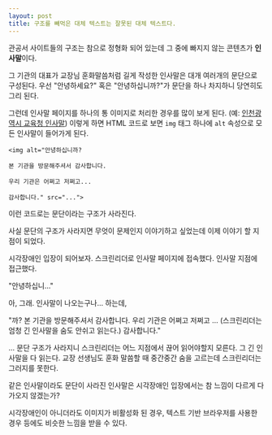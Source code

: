 ```yaml
---
layout: post
title: 구조를 빼먹은 대체 텍스트는 잘못된 대체 텍스트다.
---
```


관공서 사이트들의 구조는 참으로 정형화 되어 있는데 그 중에 빠지지 않는 콘텐츠가 **인사말**이다.

그 기관의 대표가 교장님 훈화말씀처럼 길게 작성한 인사말은 대개 여러개의 문단으로 구성된다. 우선 "안녕하세요?" 혹은 "안녕하십니까?"가 문단을 하나 차지하니 당연히도 그리 된다.

그런데 인사말 페이지를 하나의 통 이미지로 처리한 경우를 많이 보게 된다. (예: [인천광역시 교육청 인사말](http://www.ice.go.kr/openintro/openintro1_greeting.asp)) 이렇게 하면 HTML 코드로 보면 `img` 태그 하나에 `alt` 속성으로 모든 인사말이 들어가게 된다.

    <img alt="안녕하십니까?

    본 기관을 방문해주셔서 감사합니다.

    우리 기관은 어쩌고 저쩌고...

    감사합니다." src="...">

이런 코드로는 문단이라는 구조가 사라진다.

사실 문단의 구조가 사라지면 무엇이 문제인지 이야기하고 싶었는데 이제 이야기 할 지점이 되었다.

시각장애인 입장이 되어보자. 스크린리더로 인사말 페이지에 접속했다. 인사말 지점에 접근했다.

"안녕하십니..."

아, 그래. 인사말이 나오는구나... 하는데,

"까? 본 기관을 방문해주셔서 감사합니다. 우리 기관은 어쩌고 저쩌고 ... (스크린리더는 엄청 긴 인사말을 숨도 안쉬고 읽는다.) 감사합니다."

... 문단 구조가 사라지니 스크린리더는 어느 지점에서 끊어 읽어야할지 모른다. 그 긴 인사말을 다 읽는다. 교장 선생님도 훈화 말씀할 때 중간중간 숨을 고르는데 스크린리더는 그러지를 못한다.

같은 인사말이라도 문단이 사라진 인사말은 시각장애인 입장에서는 참 느낌이 다르게 다가오지 않겠는가?

시각장애인이 아니더라도 이미지가 비활성화 된 경우, 텍스트 기반 브라우저를 사용한 경우 등에도 비슷한 느낌을 받을 수 있다.
